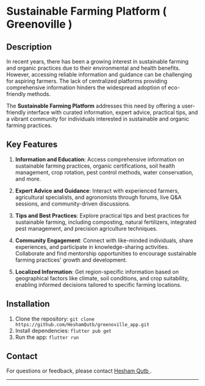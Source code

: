 # Sustainable Farming Platform ( Greenoville )

## Description

In recent years, there has been a growing interest in sustainable farming and organic practices due to their environmental and health benefits. However, accessing reliable information and guidance can be challenging for aspiring farmers. The lack of centralized platforms providing comprehensive information hinders the widespread adoption of eco-friendly methods.

The **Sustainable Farming Platform** addresses this need by offering a user-friendly interface with curated information, expert advice, practical tips, and a vibrant community for individuals interested in sustainable and organic farming practices.

## Key Features

1. **Information and Education**: Access comprehensive information on sustainable farming practices, organic certifications, soil health management, crop rotation, pest control methods, water conservation, and more.

2. **Expert Advice and Guidance**: Interact with experienced farmers, agricultural specialists, and agronomists through forums, live Q&A sessions, and community-driven discussions.

3. **Tips and Best Practices**: Explore practical tips and best practices for sustainable farming, including composting, natural fertilizers, integrated pest management, and precision agriculture techniques.

4. **Community Engagement**: Connect with like-minded individuals, share experiences, and participate in knowledge-sharing activities. Collaborate and find mentorship opportunities to encourage sustainable farming practices' growth and development.

5. **Localized Information**: Get region-specific information based on geographical factors like climate, soil conditions, and crop suitability, enabling informed decisions tailored to specific farming locations.

## Installation

1. Clone the repository: `git clone https://github.com/HeshamQutb/greenoville_app.git`
2. Install dependencies: `flutter pub get`
3. Run the app: `flutter run`

## Contact

For questions or feedback, please contact [Hesham Qutb ](heshsaker9@gmail.com).

---
